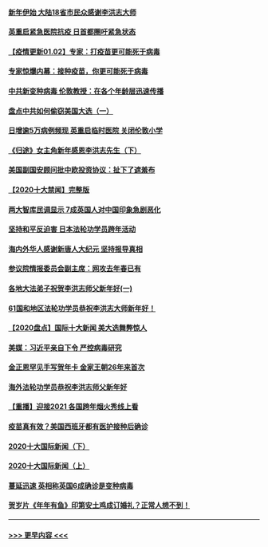 #### [新年伊始 大陆18省市民众感谢李洪志大师](../pages/prog202/a103023256.md?t=01030651) 
#### [英重启紧急医院抗疫 日首都圈吁紧急状态](../pages/prog202/a103023262.md?t=01030651) 
#### [【疫情更新01.02】专家：打疫苗更可能死于病毒](../pages/prog202/a103020001.md?t=01030651) 
#### [专家惊爆内幕：接种疫苗，你更可能死于病毒](../pages/prog202/a103023064.md?t=01030651) 
#### [中共新变种病毒 伦敦教授：在各个年龄层迅速传播](../pages/prog202/a103022988.md?t=01030651) 
#### [盘点中共如何偷窃美国大选（一）](../pages/prog202/a103022824.md?t=01030651) 
#### [日增逾5万病例频现 英重启临时医院 关闭伦敦小学](../pages/prog202/a103022811.md?t=01030651) 
#### [《归途》女主角新年感恩李洪志先生（下）](../pages/prog202/a103022765.md?t=01030651) 
#### [美国副国安顾问批中欧投资协议：扯下了遮羞布](../pages/prog202/a103022705.md?t=01030651) 
#### [【2020十大禁闻】完整版](../pages/prog202/a103022702.md?t=01030651) 
#### [两大智库民调显示 7成英国人对中国印象急剧恶化](../pages/prog202/a103022686.md?t=01030651) 
#### [坚持和平反迫害  日本法轮功学员跨年活动](../pages/prog202/a103022530.md?t=01030651) 
#### [海内外华人感谢新唐人大纪元 坚持报导真相](../pages/prog202/a103022538.md?t=01030651) 
#### [参议院情报委员会副主席：网攻去年春已有](../pages/prog202/a103022535.md?t=01030651) 
#### [各地大法弟子祝贺李洪志师父新年好(一)](../pages/prog202/a103022456.md?t=01030651) 
#### [61国和地区法轮功学员恭祝李洪志大师新年好！](../pages/prog202/a103022268.md?t=01030651) 
#### [【2020盘点】国际十大新闻 美大选舞弊惊人](../pages/prog202/a103022226.md?t=01030651) 
#### [美媒：习近平亲自下令 严控病毒研究](../pages/prog202/a103022179.md?t=01030651) 
#### [金正恩罕见手写贺年卡 金家王朝26年来首次](../pages/prog202/a103022106.md?t=01030651) 
#### [海外法轮功学员恭祝李洪志师父新年好](../pages/prog202/a103022043.md?t=01030651) 
#### [【重播】迎接2021 各国跨年烟火秀线上看](../pages/prog202/a103021776.md?t=01030651) 
#### [疫苗真有效？美国西班牙都有医护接种后确诊](../pages/prog202/a103021963.md?t=01030651) 
#### [2020十大国际新闻（下）](../pages/prog202/a103021915.md?t=01030651) 
#### [2020十大国际新闻（上）](../pages/prog202/a103021902.md?t=01030651) 
#### [蔓延迅速 英相称英国6成确诊是变种病毒](../pages/prog202/a103021895.md?t=01030651) 
#### [贺岁片《年年有鱼》印第安土鸡成订婚礼？正常人想不到！](../pages/prog202/a103021631.md?t=01030651) 

----
#### [ >>> 更早内容 <<< ](../indexes/prog202-earlier.md)
